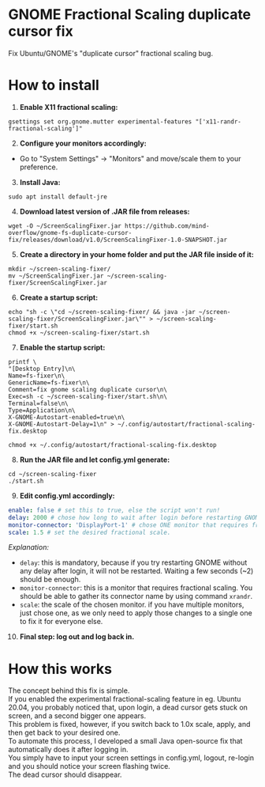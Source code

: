 # GNOME Fractional Scaling duplicate cursor fix  
Fix Ubuntu/GNOME's "duplicate cursor" fractional scaling bug.  

# How to install

1. **Enable X11 fractional scaling:**
```
gsettings set org.gnome.mutter experimental-features "['x11-randr-fractional-scaling']"
```

2. **Configure your monitors accordingly:**
- Go to "System Settings" -> "Monitors" and move/scale them to your preference.

3. **Install Java:**
```
sudo apt install default-jre
```

4. **Download latest version of .JAR file from releases:**  
```
wget -O ~/ScreenScalingFixer.jar https://github.com/mind-overflow/gnome-fs-duplicate-cursor-fix/releases/download/v1.0/ScreenScalingFixer-1.0-SNAPSHOT.jar
```

5. **Create a directory in your home folder and put the JAR file inside of it:**
```
mkdir ~/screen-scaling-fixer/
mv ~/ScreenScalingFixer.jar ~/screen-scaling-fixer/ScreenScalingFixer.jar
```

6. **Create a startup script:**
```
echo "sh -c \"cd ~/screen-scaling-fixer/ && java -jar ~/screen-scaling-fixer/ScreenScalingFixer.jar\"" > ~/screen-scaling-fixer/start.sh
chmod +x ~/screen-scaling-fixer/start.sh
```

7. **Enable the startup script:**
```
printf \
"[Desktop Entry]\n\
Name=fs-fixer\n\
GenericName=fs-fixer\n\
Comment=fix gnome scaling duplicate cursor\n\
Exec=sh -c ~/screen-scaling-fixer/start.sh\n\
Terminal=false\n\
Type=Application\n\
X-GNOME-Autostart-enabled=true\n\
X-GNOME-Autostart-Delay=1\n" > ~/.config/autostart/fractional-scaling-fix.desktop

chmod +x ~/.config/autostart/fractional-scaling-fix.desktop
```

8. **Run the JAR file and let config.yml generate:**
```
cd ~/screen-scaling-fixer
./start.sh
```

9. **Edit config.yml accordingly:**
```yaml
enable: false # set this to true, else the script won't run!
delay: 2000 # chose how long to wait after login before restarting GNOME.
monitor-connector: 'DisplayPort-1' # chose ONE monitor that requires fractional scaling to be enabled. Don't worry if you have multiple ones.
scale: 1.5 # set the desired fractional scale.
```

*Explanation:*
- `delay`: this is mandatory, because if you try restarting GNOME without any delay after login, it will not be restarted. Waiting a few seconds (~2) should be enough.
- `monitor-connector`: this is a monitor that requires fractional scaling. You should be able to gather its connector name by using command `xrandr`.
- `scale`: the scale of the chosen monitor. if you have multiple monitors, just chose one, as we only need to apply those changes to a single one to fix it for everyone else.

10. **Final step: log out and log back in.**

# How this works
The concept behind this fix is simple.  
If you enabled the experimental fractional-scaling feature in eg. Ubuntu 20.04, you probably noticed that, upon login, a dead cursor gets stuck on screen, and a second bigger one appears.  
This problem is fixed, however, if you switch back to 1.0x scale, apply, and then get back to your desired one.  
To automate this process, I developed a small Java open-source fix that automatically does it after logging in.  
You simply have to input your screen settings in config.yml, logout, re-login and you should notice your screen flashing twice.  
The dead cursor should disappear.  

